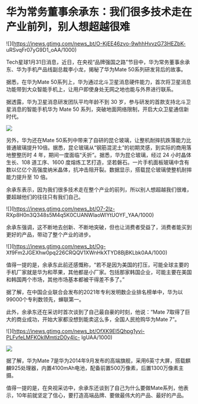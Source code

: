 # 华为常务董事余承东：我们很多技术走在产业前列，别人想超越很难

![](https://inews.gtimg.com/news_bt/O-KjEE46zvo-9whhHvvzG73HEZbK-
uRSvqFr07yG9D1_oAA/1000)

Tech星球1月31日消息，近日，在央视“品牌强国之路”节目中，华为常务董事余承东、华为手机产品线副总裁李小龙，揭秘了华为Mate 50系列研发背后的故事。

据悉，在华为Mate 50系列上，华为通过北斗卫星消息硬件能力，首次将卫星消息功能带到大众智能手机上，让用户即使身处无网之地也能与外界进行联系。

据透露，华为卫星消息研发团队平均年龄不到 30 岁，参与研发的首款支持北斗卫星消息的智能手机华为 Mate 50
系列，突破地面网络限制，开启大众卫星通信新时代。

![](https://inews.gtimg.com/news_bt/OznS1QJ1MgqTpN6TUJOsi9qZM04chLuohLyjOxrsbaDs4AA/1000)

另外，华为还在Mate
50系列中带来了自研的昆仑玻璃，让整机耐摔抗跌落能力比普通玻璃提升10倍。据悉，昆仑玻璃从“钢筋混泥土”的初期灵感，到实际的商用落地整整历时 4
年，期间一度面临“夭折”。据悉，华为昆仑玻璃，经过 24 小时晶体生长、108 道工序、1600
度熔炼工艺打造，坚若磐石。一片手机面板玻璃中含有数以亿亿个高强度纳米晶体，抗冲击阻开裂。数据显示，搭载昆仑玻璃使整机耐摔能力提升至 10 倍。

余承东表示，因为我们很多技术走在整个产业的前列，所以别人想超越我们很难，要超越他们的往往只有我们自己。

![](https://inews.gtimg.com/news_bt/O7-2lz-
RXp8H0n3Q348s5M4q5K0CUANWlaoWlYtUOYF_YAA/1000)

余承东强调，这不断地去创新、不断地突破，但也让消费者受益了，消费者能买到更好的产品，带动了整个产业的进步。

![](https://inews.gtimg.com/news_bt/Og-
Xf9Fm2JGEXhw0pq226CRQQV1XWnHkXTYD8BjBKLbk0AA/1000)

值得一提的是，余承东此前还感慨称，“若不是因为美国的打压，可能全球主要的手机厂家就是华为和苹果，其他都是小厂家。包括那家韩国企业，可能主要在美国和韩国两个市场，其他市场基本都被干得差不多了。”

据了解，在中国企业联合会发布的2021年专利发明数企业排名榜单中，华为以99000个专利数领先，蝉联第一。

此外，余承东还在采访时首次谈到了自己最自豪的时刻，他说：“Mate 7取得了巨大的商业成功，开始大家都没想到能卖这么多，全国人民抢购华为Mate 7”。

![](https://inews.gtimg.com/news_bt/OfXK9EI5Qhpg1yvi-PLFvfeLMFKOkIMmtizD0y4Ic-
lgUAA/1000)

![](https://inews.gtimg.com/news_bt/OyAsFpdGwZZTpooTvBiwpVFmc-u31LpkRZfc9oAbbz260AA/1000)

据了解，华为Mate
7是华为2014年9月发布的高端旗舰，采用6英寸大屏，搭载麒麟925处理器，内置4100mAh电池，配备前置500万像素，后置1300万像素主摄。

值得一提的是，在央视采访中，余承东还谈到了自己为什么要做Mate系列，他表示，10年前就坚定了信心，要打造高端品牌、要做最伟大的产品、最好的产品。

